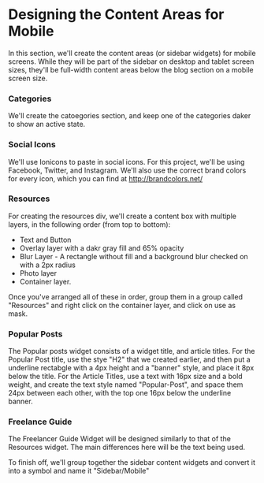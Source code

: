 # Designing the Content Areas for Mobile

In this section, we'll create the content areas (or sidebar widgets) for mobile screens. While they will be part of the sidebar on desktop and tablet screen sizes, they'll be full-width content areas below the blog section on a mobile screen size.

### Categories
We'll create the catoegories section, and keep one of the categories daker to show an active state.

### Social Icons
We'll use Ionicons to paste in social icons. For this project, we'll be using Facebook, Twitter, and Instagram. We'll also use the correct brand colors for every icon, which you can find at http://brandcolors.net/

### Resources

For creating the resources div, we'll create a content box with multiple layers, in the following order (from top to bottom):
- Text and Button
- Overlay layer with a dakr gray fill and 65% opacity
- Blur Layer - A rectangle without fill and a background blur checked on with a 2px radius
- Photo layer
- Container layer.

Once you've arranged all of these in order, group them in a group called "Resources" and right click on the container layer, and click on use as mask.

### Popular Posts
The Popular posts widget consists of a widget title, and article titles. For the Popular Post title, use the stye "H2" that we created earlier, and then put a underline rectabgle with a 4px height and a "banner" style, and place it 8px below the title. For the Article Titles, use a text with 16px size and a bold weight, and create the text style named "Popular-Post", and space them 24px between each other, with the top one 16px below the underline banner.

### Freelance Guide
The Freelancer Guide Widget will be designed similarly to that of the Resources widget. The main differences here will be the text being used.

To finish off, we'll group together the sidebar content widgets and convert it into a symbol and name it "Sidebar/Mobile"
